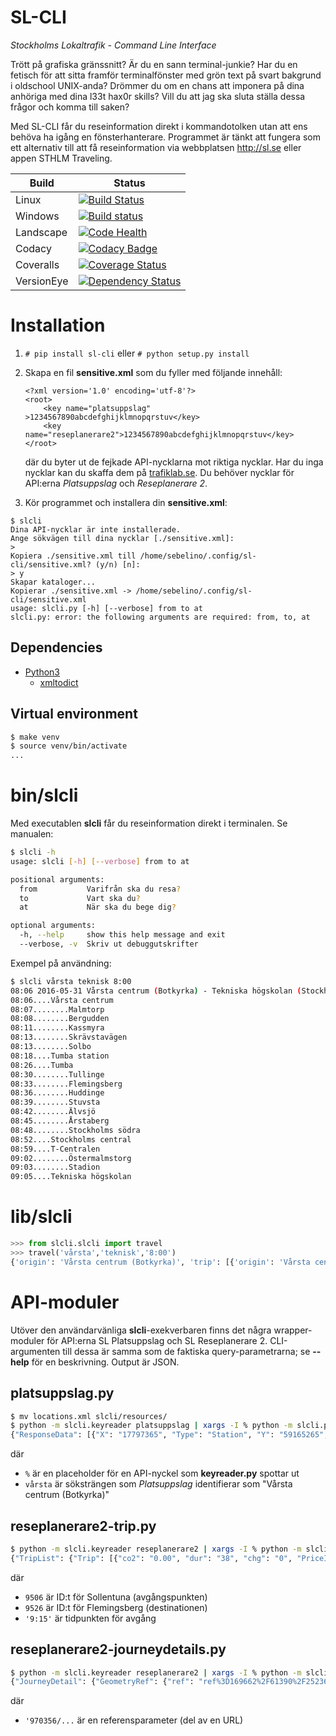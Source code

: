 SL-CLI
======
*Stockholms Lokaltrafik - Command Line Interface*

Trött på grafiska gränssnitt? Är du en sann terminal-junkie? Har du en fetisch för att sitta framför terminalfönster med grön text på svart bakgrund i oldschool UNIX-anda? Drömmer du om en chans att imponera på dina anhöriga med dina l33t hax0r skills? Vill du att jag ska sluta ställa dessa frågor och komma till saken?

Med SL-CLI får du reseinformation direkt i kommandotolken utan att ens behöva ha igång en fönsterhanterare. Programmet är tänkt att fungera som ett alternativ till att få reseinformation via webbplatsen http://sl.se eller appen STHLM Traveling.

**Build** | **Status**
-----|-------
Linux | [![Build Status](https://travis-ci.org/Sebelino/SL-CLI.svg?branch=master)](https://travis-ci.org/Sebelino/SL-CLI)
Windows | [![Build status](https://ci.appveyor.com/api/projects/status/or3wjem7kyrr9x2v/branch/master?svg=true)](https://ci.appveyor.com/project/Sebelino/sl-cli/branch/master)
Landscape | [![Code Health](https://landscape.io/github/Sebelino/SL-CLI/master/landscape.svg?style=flat)](https://landscape.io/github/Sebelino/SL-CLI/master)
Codacy | [![Codacy Badge](https://api.codacy.com/project/badge/Grade/67233c439fd349bfa2c57d190cd4f2e4)](https://www.codacy.com/app/sebelino7/SL-CLI?utm_source=github.com&amp;utm_medium=referral&amp;utm_content=Sebelino/SL-CLI&amp;utm_campaign=Badge_Grade)
Coveralls | [![Coverage Status](https://coveralls.io/repos/github/Sebelino/SL-CLI/badge.svg?branch=master)](https://coveralls.io/github/Sebelino/SL-CLI?branch=master)
VersionEye | [![Dependency Status](https://www.versioneye.com/user/projects/576987e0fdabcd0046ae909b/badge.svg?style=flat)](https://www.versioneye.com/user/projects/576987e0fdabcd0046ae909b)

# Installation
1. `# pip install sl-cli` eller `# python setup.py install`
2. Skapa en fil **sensitive.xml** som du fyller med följande innehåll:

    ```
    <?xml version='1.0' encoding='utf-8'?>
    <root>
        <key name="platsuppslag"  >1234567890abcdefghijklmnopqrstuv</key>
        <key name="reseplanerare2">1234567890abcdefghijklmnopqrstuv</key>
    </root>
    ```
    där du byter ut de fejkade API-nycklarna mot riktiga nycklar. Har du inga nycklar kan du skaffa dem
    på [trafiklab.se](https://www.trafiklab.se/api). Du behöver nycklar för API:erna *Platsuppslag* och *Reseplanerare 2*.
3. Kör programmet och installera din **sensitive.xml**:
```
$ slcli
Dina API-nycklar är inte installerade.
Ange sökvägen till dina nycklar [./sensitive.xml]:
> 
Kopiera ./sensitive.xml till /home/sebelino/.config/sl-cli/sensitive.xml? (y/n) [n]:
> y
Skapar kataloger...
Kopierar ./sensitive.xml -> /home/sebelino/.config/sl-cli/sensitive.xml
usage: slcli.py [-h] [--verbose] from to at
slcli.py: error: the following arguments are required: from, to, at
```

## Dependencies
* [Python3](https://www.python.org/downloads/)
  * [xmltodict](https://github.com/martinblech/xmltodict)

## Virtual environment
```bash
$ make venv
$ source venv/bin/activate
...
```

# bin/slcli
Med executablen **slcli** får du reseinformation direkt i terminalen. Se manualen:
```bash
$ slcli -h
usage: slcli [-h] [--verbose] from to at

positional arguments:
  from           Varifrån ska du resa?
  to             Vart ska du?
  at             När ska du bege dig?

optional arguments:
  -h, --help     show this help message and exit
  --verbose, -v  Skriv ut debuggutskrifter
```
Exempel på användning:
```bash
$ slcli vårsta teknisk 8:00
08:06 2016-05-31 Vårsta centrum (Botkyrka) - Tekniska högskolan (Stockholm):
08:06....Vårsta centrum
08:07........Malmtorp
08:08........Bergudden
08:11........Kassmyra
08:13........Skrävstavägen
08:13........Solbo
08:18....Tumba station
08:26....Tumba
08:30........Tullinge
08:33........Flemingsberg
08:36........Huddinge
08:39........Stuvsta
08:42........Älvsjö
08:45........Årstaberg
08:48........Stockholms södra
08:52....Stockholms central
08:59....T-Centralen
09:02........Östermalmstorg
09:03........Stadion
09:05....Tekniska högskolan
```

# lib/slcli
```python
>>> from slcli.slcli import travel
>>> travel('vårsta','teknisk','8:00')
{'origin': 'Vårsta centrum (Botkyrka)', 'trip': [{'origin': 'Vårsta centrum', 'arrivalTime': '08:18', 'departureTime': '08:06', 'destination': 'Tumba station', 'trip': [{'arrivalTime': '08:07', 'stop': 'Malmtorp'}, {'arrivalTime': '08:08', 'stop': 'Bergudden'}, {'arrivalTime': '08:11', 'stop': 'Kassmyra'}, {'arrivalTime': '08:13', 'stop': 'Skrävstavägen'}, {'arrivalTime': '08:13', 'stop': 'Solbo'}]}, {'origin': 'Tumba', 'arrivalTime': '08:52', 'departureTime': '08:26', 'destination': 'Stockholms central', 'trip': [{'arrivalTime': '08:30', 'stop': 'Tullinge'}, {'arrivalTime': '08:33', 'stop': 'Flemingsberg'}, {'arrivalTime': '08:36', 'stop': 'Huddinge'}, {'arrivalTime': '08:39', 'stop': 'Stuvsta'}, {'arrivalTime': '08:42', 'stop': 'Älvsjö'}, {'arrivalTime': '08:45', 'stop': 'Årstaberg'}, {'arrivalTime': '08:48', 'stop': 'Stockholms södra'}]}, {'origin': 'T-Centralen', 'arrivalTime': '09:05', 'departureTime': '08:59', 'destination': 'Tekniska högskolan', 'trip': [{'arrivalTime': '09:02', 'stop': 'Östermalmstorg'}, {'arrivalTime': '09:03', 'stop': 'Stadion'}]}], 'departureTime': '08:06', 'destination': 'Tekniska högskolan (Stockholm)', 'departureDate': '2016-05-31'}
```

# API-moduler
Utöver den användarvänliga **slcli**-exekverbaren finns det några wrapper-moduler för API:erna SL Platsuppslag och SL Reseplanerare 2. CLI-argumenten till dessa är samma som de faktiska query-parametrarna; se **--help** för en beskrivning. Output är JSON.

## platsuppslag.py
```bash
$ mv locations.xml slcli/resources/
$ python -m slcli.keyreader platsuppslag | xargs -I % python -m slcli.platsuppslag % vårsta
{"ResponseData": [{"X": "17797365", "Type": "Station", "Y": "59165265", "Name": "V\u00e5rsta centrum (Botkyrka)", "SiteId": "7305"}, {"X": "17858123", "Type": "Station", "Y": "59626106", "Name": "M\u00e4rsta v\u00e5rdcentral (Sigtuna)", "SiteId": "5018"}, {"X": "17887931", "Type": "Station", "Y": "59273603", "Name": "V\u00e5rberg (Stockholm)", "SiteId": "9286"}, {"X": "17886520", "Type": "Station", "Y": "59263517", "Name": "V\u00e5rby g\u00e5rd (Huddinge)", "SiteId": "9285"}, {"X": "17797365", "Type": "Station", "Y": "59165265", "Name": "V\u00c5RC", "SiteId": "7305"}, {"X": "17954820", "Type": "Station", "Y": "59224872", "Name": "V\u00c5RK", "SiteId": "7015"}, {"X": "17886592", "Type": "Station", "Y": "59275868", "Name": "V\u00e5rbergs centrum (Stockholm)", "SiteId": "1796"}, {"X": "17421571", "Type": "Station", "Y": "59216440", "Name": "V\u00e5rtala (Nykvarn)", "SiteId": "7734"}, {"X": "18471763", "Type": "Station", "Y": "59424298", "Name": "V\u00e5rholma (V\u00e4rmd\u00f6)", "SiteId": "143"}, {"X": "18483071", "Type": "Station", "Y": "59423345", "Name": "V\u00e5rlunda (V\u00e4rmd\u00f6)", "SiteId": "144"}], "Message": null, "StatusCode": 0, "ExecutionTime": 0}
```
där
* `%` är en placeholder för en API-nyckel som **keyreader.py** spottar ut
* `vårsta` är söksträngen som *Platsuppslag* identifierar som "Vårsta centrum (Botkyrka)"

## reseplanerare2-trip.py
```bash
$ python -m slcli.keyreader reseplanerare2 | xargs -I % python -m slcli.reseplanerare2-trip % 9506 9526 '9:15'
{"TripList": {"Trip": [{"co2": "0.00", "dur": "38", "chg": "0", "PriceInfo": {"TariffRemark": {"$": "3 biljett"}, "TariffZones": {"$": "AB"}}, "LegList": {"Leg": {"Origin": {"routeIdx": "6", "date": "2016-04-20", "id": "400105061", "time": "09:27", "lat": "59.428019", "lon": "17.948833", "name": "Sollentuna", "type": "ST"}, "dir": "S\u00f6dert\u00e4lje C", "name": "pendelt\u00e5g 36", "JourneyDetailRef": {"ref": "ref%3D376593%2F133285%2F543308%2F146123%2F74%3Fdate%3D2016-04-20%26station_evaId%3D400105061%26station_type%3Ddep%26lang%3Dsv%26format%3Djson%26"}, "idx": "0", "line": "36", "type": "TRAIN", "Destination": {"routeIdx": "17", "date": "2016-04-20", "id": "400105171", "time": "10:05", "lat": "59.219047", "lon": "17.947206", "name": "Flemingsberg", "type": "ST"}, "GeometryRef": {"ref": "ref%3D376593%2F133285%2F543308%2F146123%2F74%26startIdx%3D6%26endIdx%3D17%26lang%3Dsv%26format%3Djson%26"}}}}, {"co2": "0.00", "dur": "38", "chg": "0", "PriceInfo": {"TariffRemark": {"$": "3 biljett"}, "TariffZones": {"$": "AB"}}, "LegList": {"Leg": {"Origin": {"routeIdx": "6", "date": "2016-04-20", "id": "400105061", "time": "09:42", "lat": "59.428019", "lon": "17.948833", "name": "Sollentuna", "type": "ST"}, "dir": "S\u00f6dert\u00e4lje C", "name": "pendelt\u00e5g 36", "JourneyDetailRef": {"ref": "ref%3D943599%2F322311%2F944690%2F157813%2F74%3Fdate%3D2016-04-20%26station_evaId%3D400105061%26station_type%3Ddep%26lang%3Dsv%26format%3Djson%26"}, "idx": "0", "line": "36", "type": "TRAIN", "Destination": {"routeIdx": "17", "date": "2016-04-20", "id": "400105171", "time": "10:20", "lat": "59.219047", "lon": "17.947206", "name": "Flemingsberg", "type": "ST"}, "GeometryRef": {"ref": "ref%3D943599%2F322311%2F944690%2F157813%2F74%26startIdx%3D6%26endIdx%3D17%26lang%3Dsv%26format%3Djson%26"}}}}, {"co2": "0.00", "dur": "38", "chg": "0", "PriceInfo": {"TariffRemark": {"$": "3 biljett"}, "TariffZones": {"$": "AB"}}, "LegList": {"Leg": {"Origin": {"routeIdx": "6", "date": "2016-04-20", "id": "400105061", "time": "09:57", "lat": "59.428019", "lon": "17.948833", "name": "Sollentuna", "type": "ST"}, "dir": "S\u00f6dert\u00e4lje C", "name": "pendelt\u00e5g 36", "JourneyDetailRef": {"ref": "ref%3D975198%2F332820%2F697512%2F23691%2F74%3Fdate%3D2016-04-20%26station_evaId%3D400105061%26station_type%3Ddep%26lang%3Dsv%26format%3Djson%26"}, "idx": "0", "line": "36", "type": "TRAIN", "Destination": {"routeIdx": "17", "date": "2016-04-20", "id": "400105171", "time": "10:35", "lat": "59.219047", "lon": "17.947206", "name": "Flemingsberg", "type": "ST"}, "GeometryRef": {"ref": "ref%3D975198%2F332820%2F697512%2F23691%2F74%26startIdx%3D6%26endIdx%3D17%26lang%3Dsv%26format%3Djson%26"}}}}, {"co2": "0.00", "dur": "38", "chg": "0", "PriceInfo": {"TariffRemark": {"$": "3 biljett"}, "TariffZones": {"$": "AB"}}, "LegList": {"Leg": {"Origin": {"routeIdx": "6", "date": "2016-04-20", "id": "400105061", "time": "10:12", "lat": "59.428019", "lon": "17.948833", "name": "Sollentuna", "type": "ST"}, "dir": "S\u00f6dert\u00e4lje C", "name": "pendelt\u00e5g 36", "JourneyDetailRef": {"ref": "ref%3D605097%2F209477%2F625428%2F111017%2F74%3Fdate%3D2016-04-20%26station_evaId%3D400105061%26station_type%3Ddep%26lang%3Dsv%26format%3Djson%26"}, "idx": "0", "line": "36", "type": "TRAIN", "Destination": {"routeIdx": "17", "date": "2016-04-20", "id": "400105171", "time": "10:50", "lat": "59.219047", "lon": "17.947206", "name": "Flemingsberg", "type": "ST"}, "GeometryRef": {"ref": "ref%3D605097%2F209477%2F625428%2F111017%2F74%26startIdx%3D6%26endIdx%3D17%26lang%3Dsv%26format%3Djson%26"}}}}, {"co2": "0.00", "dur": "38", "chg": "0", "PriceInfo": {"TariffRemark": {"$": "3 biljett"}, "TariffZones": {"$": "AB"}}, "LegList": {"Leg": {"Origin": {"routeIdx": "6", "date": "2016-04-20", "id": "400105061", "time": "10:27", "lat": "59.428019", "lon": "17.948833", "name": "Sollentuna", "type": "ST"}, "dir": "S\u00f6dert\u00e4lje C", "name": "pendelt\u00e5g 36", "JourneyDetailRef": {"ref": "ref%3D2337%2F8610%2F538500%2F268471%2F74%3Fdate%3D2016-04-20%26station_evaId%3D400105061%26station_type%3Ddep%26lang%3Dsv%26format%3Djson%26"}, "idx": "0", "line": "36", "type": "TRAIN", "Destination": {"routeIdx": "17", "date": "2016-04-20", "id": "400105171", "time": "11:05", "lat": "59.219047", "lon": "17.947206", "name": "Flemingsberg", "type": "ST"}, "GeometryRef": {"ref": "ref%3D2337%2F8610%2F538500%2F268471%2F74%26startIdx%3D6%26endIdx%3D17%26lang%3Dsv%26format%3Djson%26"}}}}], "noNamespaceSchemaLocation": "hafasRestTrip.xsd"}}
```
där
* `9506` är ID:t för Sollentuna (avgångspunkten)
* `9526` är ID:t för Flemingsberg (destinationen)
* `'9:15'` är tidpunkten för avgång

## reseplanerare2-journeydetails.py
```bash
$ python -m slcli.keyreader reseplanerare2 | xargs -I % python -m slcli.reseplanerare2-journeydetail.py % '970356/328288/925322/139225/74?date=2016-04-20&station_evaId=400101051&station_type=dep&lang=sv&format=json&'
{"JourneyDetail": {"GeometryRef": {"ref": "ref%3D169662%2F61390%2F252364%2F69644%2F74%26lang%3Dsv%26format%3Djson%26"}, "Types": {"Type": {"routeIdxFrom": "0", "$": "METRO", "routeIdxTo": "18"}}, "Directions": {"Direction": {"routeIdxFrom": "0", "$": "M\u00f6rby centrum", "routeIdxTo": "18"}}, "RTUMessages": {"RTUMessage": [{"$": "Tv\u00e5 hissar \u00e4r avst\u00e4ngda vid Danderyds sjukhus p.g.a. underh\u00e5llsarbeten."}, {"$": "Hissen till och fr\u00e5n plattformen vid Hornstull, fungerar inte."}]}, "Stops": {"Stop": [{"depTime": "08:39", "id": "400102851", "name": "Fru\u00e4ngen", "lon": "17.964843", "lat": "59.286754", "routeIdx": "0", "depDate": "2016-04-20"}, {"depTime": "08:40", "arrTime": "08:40", "id": "400102841", "name": "V\u00e4stertorp", "lon": "17.966704", "arrDate": "2016-04-20", "lat": "59.291347", "routeIdx": "1", "depDate": "2016-04-20"}, {"depTime": "08:42", "arrTime": "08:42", "id": "400102831", "name": "H\u00e4gerstens\u00e5sen", "lon": "17.978426", "arrDate": "2016-04-20", "lat": "59.295159", "routeIdx": "2", "depDate": "2016-04-20"}, {"depTime": "08:44", "arrTime": "08:44", "id": "400102821", "name": "Telefonplan", "lon": "17.997321", "arrDate": "2016-04-20", "lat": "59.298251", "routeIdx": "3", "depDate": "2016-04-20"}, {"depTime": "08:46", "arrTime": "08:46", "id": "400102811", "name": "Midsommarkransen", "lon": "18.011965", "arrDate": "2016-04-20", "lat": "59.301865", "routeIdx": "4", "depDate": "2016-04-20"}, {"depTime": "08:48", "arrTime": "08:48", "id": "400102603", "name": "Liljeholmen", "lon": "18.023093", "arrDate": "2016-04-20", "lat": "59.310710", "routeIdx": "5", "depDate": "2016-04-20"}, {"depTime": "08:50", "arrTime": "08:50", "id": "400102531", "name": "Hornstull", "lon": "18.035543", "arrDate": "2016-04-20", "lat": "59.315960", "routeIdx": "6", "depDate": "2016-04-20"}, {"depTime": "08:51", "arrTime": "08:51", "id": "400102521", "name": "Zinkensdamm", "lon": "18.049692", "arrDate": "2016-04-20", "lat": "59.317704", "routeIdx": "7", "depDate": "2016-04-20"}, {"depTime": "08:52", "arrTime": "08:52", "id": "400102511", "name": "Mariatorget", "lon": "18.062115", "arrDate": "2016-04-20", "lat": "59.317012", "routeIdx": "8", "depDate": "2016-04-20"}, {"depTime": "08:55", "arrTime": "08:55", "id": "400102011", "name": "Slussen", "lon": "18.071491", "arrDate": "2016-04-20", "lat": "59.319511", "routeIdx": "9", "depDate": "2016-04-20"}, {"depTime": "08:56", "arrTime": "08:56", "id": "400102021", "name": "Gamla stan", "lon": "18.067167", "arrDate": "2016-04-20", "lat": "59.323187", "routeIdx": "10", "depDate": "2016-04-20"}, {"depTime": "08:59", "arrTime": "08:59", "id": "400101051", "name": "T-Centralen", "lon": "18.061486", "arrDate": "2016-04-20", "lat": "59.331358", "routeIdx": "11", "depDate": "2016-04-20"}, {"depTime": "09:02", "arrTime": "09:02", "id": "400102101", "name": "\u00d6stermalmstorg", "lon": "18.076381", "arrDate": "2016-04-20", "lat": "59.334972", "routeIdx": "12", "depDate": "2016-04-20"}, {"depTime": "09:03", "arrTime": "09:03", "id": "400102211", "name": "Stadion", "lon": "18.081946", "arrDate": "2016-04-20", "lat": "59.340806", "routeIdx": "13", "depDate": "2016-04-20"}, {"depTime": "09:05", "arrTime": "09:05", "id": "400102221", "name": "Tekniska h\u00f6gskolan", "lon": "18.069316", "arrDate": "2016-04-20", "lat": "59.346541", "routeIdx": "14", "depDate": "2016-04-20"}, {"depTime": "09:08", "arrTime": "09:08", "id": "400102231", "name": "Universitetet (Tunnelbanan)", "lon": "18.054897", "arrDate": "2016-04-20", "lat": "59.365365", "routeIdx": "15", "depDate": "2016-04-20"}, {"depTime": "09:10", "arrTime": "09:10", "id": "400102241", "name": "Bergshamra", "lon": "18.037485", "arrDate": "2016-04-20", "lat": "59.380736", "routeIdx": "16", "depDate": "2016-04-20"}, {"depTime": "09:12", "arrTime": "09:12", "id": "400102251", "name": "Danderyds sjukhus", "lon": "18.041755", "arrDate": "2016-04-20", "lat": "59.390507", "routeIdx": "17", "depDate": "2016-04-20"}, {"arrTime": "09:14", "id": "400102301", "name": "M\u00f6rby centrum", "lon": "18.036424", "arrDate": "2016-04-20", "lat": "59.398319", "routeIdx": "18"}]}, "Names": {"Name": {"routeIdxFrom": "0", "$": "tunnelbanans r\u00f6da linje 14", "routeIdxTo": "18"}}, "noNamespaceSchemaLocation": "hafasRestJourneyDetail.xsd", "Lines": {"Line": {"routeIdxFrom": "0", "$": "14", "routeIdxTo": "18"}}}}
```
där
* `'970356/...` är en referensparameter (del av en URL)

